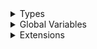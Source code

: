 <details>
<summary>Types</summary>

  - [HapticManager](/Documentation/IndexedScrollView/HapticManager)
  - [IndexedScrollView.IndexBarItemType](/Documentation/IndexedScrollView/IndexedScrollView.IndexBarItemType)
  - [IndexedScrollView.SectionPreviewType](/Documentation/IndexedScrollView/IndexedScrollView.SectionPreviewType)
  - [IndexedScrollViewTextDesign](/Documentation/IndexedScrollView/IndexedScrollViewTextDesign)

</details>

<details>
<summary>Global Variables</summary>

  - [body](/Documentation/IndexedScrollView/body)

</details>

<details>
<summary>Extensions</summary>

  - [IndexedScrollView](/Documentation/IndexedScrollView/IndexedScrollView)

</details>

